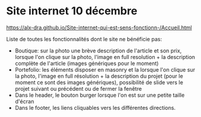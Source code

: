 # Site internet 10 décembre

https://alx-dra.github.io/Site-internet-qui-est-sens-fonctionn-/Accueil.html

Liste de toutes les fonctionnalités dont le site ne bénéficie pas:
- Boutique: sur la photo une brève description de l'article et son prix, lorsque l'on clique sur la photo, l'image en full resolution + la description complète de l'article (images génériques pour le moment)
- Portefolio: les éléments disposer en masonry et la lorsque l'on clique sur la photo, l'image en full résolution + la description du projet (pour le moment ce sont des images génériques), possibilité de slide vers le projet suivant ou précédent ou de fermer la fenêtre
- Dans le header, le bouton burger lorsque l'on est sur une petite taille d'écran
- Dans le footer, les liens cliquables vers les différentes directions.
